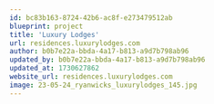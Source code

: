 ```yaml
---
id: bc83b163-8724-42b6-ac8f-e273479512ab
blueprint: project
title: 'Luxury Lodges'
url: residences.luxurylodges.com
author: b0b7e22a-bbda-4a17-b813-a9d7b798ab96
updated_by: b0b7e22a-bbda-4a17-b813-a9d7b798ab96
updated_at: 1730627862
website_url: residences.luxurylodges.com
image: 23-05-24_ryanwicks_luxurylodges_145.jpg
---
```

